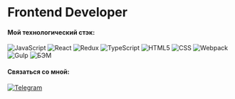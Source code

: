 
# Frontend Developer
#### Мой технологический стэк:
![JavaScript](https://img.shields.io/badge/-JavaScript-090909?style=for-the-badge&logo=JavaScript&logoColor=E9D54D)
![React](https://img.shields.io/badge/-REACT-090909?style=for-the-badge&logo=React&logoColor=blue)
![Redux](https://img.shields.io/badge/-REDUX-090909?style=for-the-badge&logo=Redux&logoColor=7c1996)
![TypeScript](https://img.shields.io/badge/-TypeScript-090909?style=for-the-badge&logo=TypeScript&logoColor=blue)
![HTML5](https://img.shields.io/badge/-HTML5-090909?style=for-the-badge&logo=HTML5&logoColor=yellow)
![CSS](https://img.shields.io/badge/-CSS-090909?style=for-the-badge&logo=css3&logoColor=blue)
![Webpack](https://img.shields.io/badge/-Webpack-090909?style=for-the-badge&logo=Webpack&logoColor=blue)
![Gulp](https://img.shields.io/badge/-Gulp-090909?style=for-the-badge&logo=Gulp&logoColor=red)
![БЭМ](https://img.shields.io/badge/-BEM-090909?style=for-the-badge&logo=BEM&logoColor=blue)


#### Связаться со мной:
[![Telegram](https://img.shields.io/badge/-Telegram-090909?style=for-the-badge&logo=telegram&logoColor=27A0D9)](https://t.me/wqq_dawa)

<!--
**zuhrab98/zuhrab98** is a ✨ _special_ ✨ repository because its `README.md` (this file) appears on your GitHub profile.

Here are some ideas to get you started:

- 🔭 I’m currently working on ...
- 🌱 I’m currently learning ...
- 👯 I’m looking to collaborate on ...
- 🤔 I’m looking for help with ...
- 💬 Ask me about ...
- 📫 How to reach me: ...
- 😄 Pronouns: ...
- ⚡ Fun fact: ...
-->
